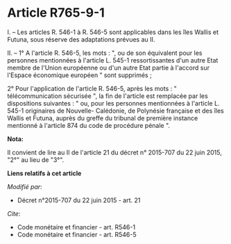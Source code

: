 # Article R765-9-1

I. – Les articles R. 546-1 à R. 546-5 sont applicables dans les îles Wallis et Futuna, sous réserve des adaptations prévues
au II.

II. – 1° A l'article R. 546-5, les mots : ", ou de son équivalent pour les personnes mentionnées à l'article L. 545-1
ressortissantes d'un autre Etat membre de l'Union européenne ou d'un autre Etat partie à l'accord sur l'Espace économique
européen ” sont supprimés ;

2° Pour l'application de l'article R. 546-5, après les mots : " télécommunication sécurisée ", la fin de l'article est
remplacée par les dispositions suivantes : " ou, pour les personnes mentionnées à l'article L. 545-1 originaires de Nouvelle-
Calédonie, de Polynésie française et des îles Wallis et Futuna, auprès du greffe du tribunal de première instance mentionné à
l'article 874 du code de procédure pénale ".

**Nota:**

Il convient de lire au II de l'article 21 du décret n° 2015-707 du 22 juin 2015, "2°" au lieu de "3°".

**Liens relatifs à cet article**

_Modifié par_:

  - Décret n°2015-707 du 22 juin 2015 - art. 21

_Cite_:

  - Code monétaire et financier - art. R546-1
  - Code monétaire et financier - art. R546-5
